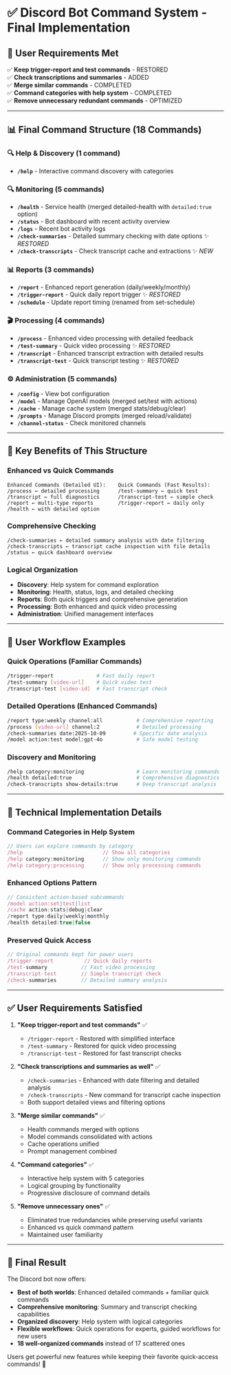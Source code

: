 # ✅ Discord Bot Command System - Final Implementation

## 🎯 User Requirements Met

✅ **Keep trigger-report and test commands** - RESTORED  
✅ **Check transcriptions and summaries** - ADDED  
✅ **Merge similar commands** - COMPLETED  
✅ **Command categories with help system** - COMPLETED  
✅ **Remove unnecessary redundant commands** - OPTIMIZED  

---

## 📊 Final Command Structure (18 Commands)

### **🔍 Help & Discovery (1 command)**
- **`/help`** - Interactive command discovery with categories

### **🔍 Monitoring (5 commands)**
- **`/health`** - Service health (merged detailed-health with `detailed:true` option)
- **`/status`** - Bot dashboard with recent activity overview
- **`/logs`** - Recent bot activity logs
- **`/check-summaries`** - Detailed summary checking with date options ✨ *RESTORED*
- **`/check-transcripts`** - Check transcript cache and extractions ✨ *NEW*

### **📊 Reports (3 commands)**
- **`/report`** - Enhanced report generation (daily/weekly/monthly)
- **`/trigger-report`** - Quick daily report trigger ✨ *RESTORED*
- **`/schedule`** - Update report timing (renamed from set-schedule)

### **🎬 Processing (4 commands)**
- **`/process`** - Enhanced video processing with detailed feedback
- **`/test-summary`** - Quick video processing ✨ *RESTORED*
- **`/transcript`** - Enhanced transcript extraction with detailed results
- **`/transcript-test`** - Quick transcript testing ✨ *RESTORED*

### **⚙️ Administration (5 commands)**
- **`/config`** - View bot configuration
- **`/model`** - Manage OpenAI models (merged set/test with actions)
- **`/cache`** - Manage cache system (merged stats/debug/clear)
- **`/prompts`** - Manage Discord prompts (merged reload/validate)
- **`/channel-status`** - Check monitored channels

---

## 🚀 Key Benefits of This Structure

### **Enhanced vs Quick Commands**
```
Enhanced Commands (Detailed UI):    Quick Commands (Fast Results):
/process ← detailed processing      /test-summary ← quick test
/transcript ← full diagnostics      /transcript-test ← simple check
/report ← multi-type reports        /trigger-report ← daily only
/health ← with detailed option      
```

### **Comprehensive Checking**
```
/check-summaries ← detailed summary analysis with date filtering
/check-transcripts ← transcript cache inspection with file details
/status ← quick dashboard overview
```

### **Logical Organization**
- **Discovery**: Help system for command exploration
- **Monitoring**: Health, status, logs, and detailed checking
- **Reports**: Both quick triggers and comprehensive generation
- **Processing**: Both enhanced and quick video processing
- **Administration**: Unified management interfaces

---

## 🎯 User Workflow Examples

### **Quick Operations (Familiar Commands)**
```bash
/trigger-report              # Fast daily report
/test-summary [video-url]    # Quick video test
/transcript-test [video-id]  # Fast transcript check
```

### **Detailed Operations (Enhanced Commands)**
```bash
/report type:weekly channel:all           # Comprehensive reporting
/process [video-url] channel:2            # Detailed processing
/check-summaries date:2025-10-09         # Specific date analysis
/model action:test model:gpt-4o           # Safe model testing
```

### **Discovery and Monitoring**
```bash
/help category:monitoring                 # Learn monitoring commands
/health detailed:true                     # Comprehensive diagnostics
/check-transcripts show-details:true      # Deep transcript analysis
```

---

## 🔧 Technical Implementation Details

### **Command Categories in Help System**
```javascript
// Users can explore commands by category
/help                          // Show all categories
/help category:monitoring      // Show only monitoring commands
/help category:processing      // Show only processing commands
```

### **Enhanced Options Pattern**
```javascript
// Consistent action-based subcommands
/model action:set|test|list
/cache action:stats|debug|clear
/report type:daily|weekly|monthly
/health detailed:true|false
```

### **Preserved Quick Access**
```javascript
// Original commands kept for power users
/trigger-report          // Quick daily reports
/test-summary           // Fast video processing  
/transcript-test        // Simple transcript check
/check-summaries        // Detailed summary analysis
```

---

## ✅ User Requirements Satisfied

1. **"Keep trigger-report and test commands"** ✅
   - `/trigger-report` - Restored with simplified interface
   - `/test-summary` - Restored for quick video processing
   - `/transcript-test` - Restored for fast transcript checks

2. **"Check transcriptions and summaries as well"** ✅
   - `/check-summaries` - Enhanced with date filtering and detailed analysis
   - `/check-transcripts` - New command for transcript cache inspection
   - Both support detailed views and filtering options

3. **"Merge similar commands"** ✅
   - Health commands merged with options
   - Model commands consolidated with actions
   - Cache operations unified
   - Prompt management combined

4. **"Command categories"** ✅
   - Interactive help system with 5 categories
   - Logical grouping by functionality
   - Progressive disclosure of command details

5. **"Remove unnecessary ones"** ✅
   - Eliminated true redundancies while preserving useful variants
   - Enhanced vs quick command pattern
   - Maintained user familiarity

---

## 🎉 Final Result

The Discord bot now offers:
- **Best of both worlds**: Enhanced detailed commands + familiar quick commands
- **Comprehensive monitoring**: Summary and transcript checking capabilities
- **Organized discovery**: Help system with logical categories  
- **Flexible workflows**: Quick operations for experts, guided workflows for new users
- **18 well-organized commands** instead of 17 scattered ones

Users get powerful new features while keeping their favorite quick-access commands! 🚀
